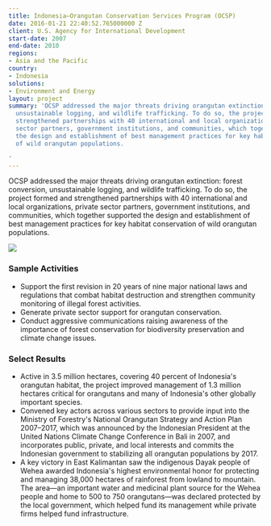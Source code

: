 ```yaml
---
title: Indonesia—Orangutan Conservation Services Program (OCSP)
date: 2016-01-21 22:40:52.765000000 Z
client: U.S. Agency for International Development
start-date: 2007
end-date: 2010
regions:
- Asia and the Pacific
country:
- Indonesia
solutions:
- Environment and Energy
layout: project
summary: 'OCSP addressed the major threats driving orangutan extinction: forest conversion,
  unsustainable logging, and wildlife trafficking. To do so, the project formed and
  strengthened partnerships with 40 international and local organizations, private
  sector partners, government institutions, and communities, which together supported
  the design and establishment of best management practices for key habitat conservation
  of wild orangutan populations.

'
---
```


OCSP addressed the major threats driving orangutan extinction: forest conversion, unsustainable logging, and wildlife trafficking. To do so, the project formed and strengthened partnerships with 40 international and local organizations, private sector partners, government institutions, and communities, which together supported the design and establishment of best management practices for key habitat conservation of wild orangutan populations.

![][1]

###  Sample Activities

* Support the first revision in 20 years of nine major national laws and regulations that combat habitat destruction and strengthen community monitoring of illegal forest activities.
* Generate private sector support for orangutan conservation.
* Conduct aggressive communications raising awareness of the importance of forest conservation for biodiversity preservation and climate change issues.

###  Select Results

* Active in 3.5 million hectares, covering 40 percent of Indonesia's orangutan habitat, the project improved management of 1.3 million hectares critical for orangutans and many of Indonesia's other globally important species.
* Convened key actors across various sectors to provide input into the Ministry of Forestry's National Orangutan Strategy and Action Plan 2007–2017, which was announced by the Indonesian President at the United Nations Climate Change Conference in Bali in 2007, and incorporates public, private, and local interests and commits the Indonesian government to stabilizing all orangutan populations by 2017.
* A key victory in East Kalimantan saw the indigenous Dayak people of Wehea awarded Indonesia's highest environmental honor for protecting and managing 38,000 hectares of rainforest from lowland to mountain. The area—an important water and medicinal plant source for the Wehea people and home to 500 to 750 orangutans—was declared protected by the local government, which helped fund its management while private firms helped fund infrastructure.

[1]: /assets/images/projects/ocspinner.jpg
